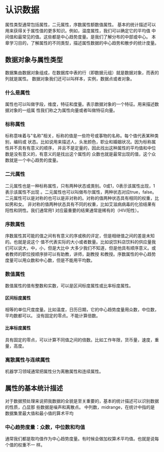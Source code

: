 # 认识数据
  属性类型通常包括属性，二元属性，序数属性额数值属性。
基本的统计描述可以用来获得关于属性值的更多知识。例如，温度属性，我们可以确定它的平均值
中间值和最常见的值。这些都是中心趋势度量。是我们了解分布的中部或中心。
本章学习目的，了解属性的不同类型，描述属性数据的中心趋势和散步的统计度量。

## 数据对象与属性类型
  数据集由数据对象组成，在数据库中表的行（即数据元组）就是数据对象，而表的列就是属性。
数据对象我们还可以叫样本，实例，数据点或者对象。

### 什么是属性
  属性也可以叫做字段，维度，特征和度量。表示数据对象的一个特征。用来描述数据对象的一组属
  性我们称之为属性向量或者叫做特征向量。

### 标称属性
  标称意味着与"名称"相关，标称的值是一些符号或事物的名称。每个值代表某种类别，编码或
  状态。比如说用来描述人，头发颜色，职业和婚姻状况。因为标称属性并不具有有意义的顺序，
  并且不是定量的，因此找出这种属性的平均值和中位数是没有意义的，有意义的是找出这个属性的
  众数也就是最常出现的值，这个众数就是一个中心趋势的度量。

### 二元属性
  二元属性也是一种标称属性，只有两种状态或类别。0或1，0表示该属性出现，1表示该属性不出现
  。二元属性也可以叫做布尔属性，两种状态对应true，false。
  二元属性可以是对称的也可以是非对称的。对称的值两种状态具有相同的权重，比如男和女。
  非对称的值两种状态具有不同的权重，比如艾滋病病毒的化验结果有阳性和阴性。我们通常用1
  对应最重要的结果通常是稀有的（HIV阳性）。

### 序数属性
  序数属性其可能的值之间有有意义的序或秩的评定，但是相继值之间的差是未知的。也就是说这个
  值不代表实际的大小或者数量。比如说饮料店饮料的供应量我们可以说大，中，小，但是大比中
  大多少我们不知道，但是他具有顺序意义。或者教师的职位按顺序排可以有助教，讲师，副教授
  和教授。序数属性的中心趋势度量可以用众数和中心数，但是不能用平均数。

### 数值属性
  数值属性的值有整数和实数，可以是区间标度属性或比率标度属性。
#### 区间标度属性
  相等的单位尺度度量。比如温度，日历日期，它的中心趋势度量用众数，中位数，平均数都可以。
  没有固定的零点。不能计算倍数。
#### 比率标度属性
  具有固定的零点，可以计算不同值之间的倍数。比如工作年限，货币量，速度，重量，高度。

### 离散属性与连续属性
  机器学习领域通常把属性分为离散属性和连续属性。

## 属性的基本统计描述
  对于数据预处理来说把我数据的全貌是至关重要的，基本的统计描述可以识别数据的性质，凸显那
  些数据是噪声和离散点。
  中列数，midrange，在统计中指的是数据集里最大值和最小值的算术平均

### 中心趋势度量：众数，中位数和均值
  通常我们都是取均值作为中心趋势度量。有时候会做加权算术平均值。也就是说每个值的权重不一
  样。
  
